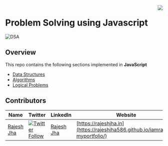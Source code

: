 <img src="https://user-images.githubusercontent.com/70096180/105578782-9fb10700-5da8-11eb-897b-7c30ca804a6d.png" align="right"/>

# Problem Solving using Javascript


![DSA](https://user-images.githubusercontent.com/70096180/105578739-4f39a980-5da8-11eb-9dc4-880d2a2acc34.jpeg)

## Overview

This repo contains the following sections implemented in **JavaScript**

- [Data Structures](src/_DataStructures_)
- [Algorithms](src/_Algorithms_)
- [Logical Problems](src/_Problems_)


## Contributors

| Name                                      | Twitter                                     | LinkedIn                                      | Website                                    |
| ----------------------------------------- | ------------------------------------------- | --------------------------------------------- | ------------------------------------------ |
| [Rajesh Jha](https://github.com/Rajeshjha586)  |<a class="header-badge" target="_blank" href="https://twitter.com/intent/follow?screen_name=RajeshJ68495852">![Twitter Follow](https://img.shields.io/twitter/follow/RajeshJ68495852?label=%40rajeshjha__&style=social) </a> | [Rajesh Jha](https://www.linkedin.com/in/rajesh-jha-923291150/) | [https://rajeshjha.in](https://rajeshjha586.github.io/iamrajesh-myportfolio/)|

